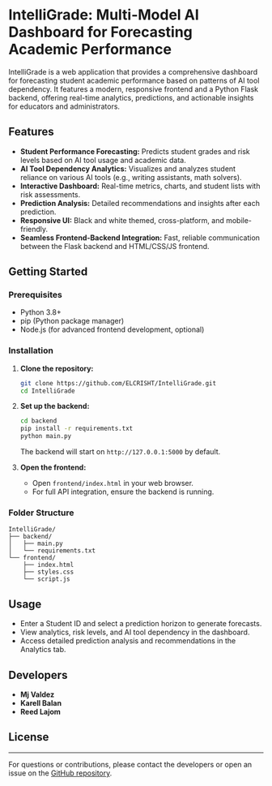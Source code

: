 # IntelliGrade: Multi-Model AI Dashboard for Forecasting Academic Performance

IntelliGrade is a web application that provides a comprehensive dashboard for forecasting student academic performance based on patterns of AI tool dependency. It features a modern, responsive frontend and a Python Flask backend, offering real-time analytics, predictions, and actionable insights for educators and administrators.

## Features

- **Student Performance Forecasting:** Predicts student grades and risk levels based on AI tool usage and academic data.
- **AI Tool Dependency Analytics:** Visualizes and analyzes student reliance on various AI tools (e.g., writing assistants, math solvers).
- **Interactive Dashboard:** Real-time metrics, charts, and student lists with risk assessments.
- **Prediction Analysis:** Detailed recommendations and insights after each prediction.
- **Responsive UI:** Black and white themed, cross-platform, and mobile-friendly.
- **Seamless Frontend-Backend Integration:** Fast, reliable communication between the Flask backend and HTML/CSS/JS frontend.

## Getting Started

### Prerequisites
- Python 3.8+
- pip (Python package manager)
- Node.js (for advanced frontend development, optional)

### Installation

1. **Clone the repository:**
   ```bash
   git clone https://github.com/ELCRISHT/IntelliGrade.git
   cd IntelliGrade
   ```

2. **Set up the backend:**
   ```bash
   cd backend
   pip install -r requirements.txt
   python main.py
   ```
   The backend will start on `http://127.0.0.1:5000` by default.

3. **Open the frontend:**
   - Open `frontend/index.html` in your web browser.
   - For full API integration, ensure the backend is running.

### Folder Structure
```
IntelliGrade/
├── backend/
│   ├── main.py
│   └── requirements.txt
└── frontend/
    ├── index.html
    ├── styles.css
    └── script.js
```

## Usage
- Enter a Student ID and select a prediction horizon to generate forecasts.
- View analytics, risk levels, and AI tool dependency in the dashboard.
- Access detailed prediction analysis and recommendations in the Analytics tab.

## Developers
- **Mj Valdez**
- **Karell Balan**
- **Reed Lajom**

## License

---
For questions or contributions, please contact the developers or open an issue on the [GitHub repository](https://github.com/ELCRISHT/IntelliGrade).
